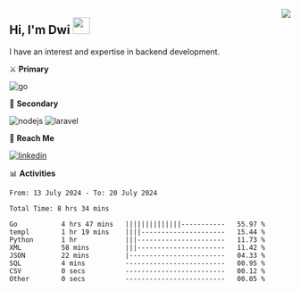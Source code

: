 [<img src="https://komarev.com/ghpvc/?username=masred&color=green&style=flat-square&label=Profile+Views" align="right">](github.com/masred)

## Hi, I'm Dwi <img src="https://raw.githubusercontent.com/MartinHeinz/MartinHeinz/master/wave.gif" width="30px">

I have an interest and expertise in backend development.

⚔️ **Primary**

![go](https://img.shields.io/badge/---?logo=go&label=Golang&style=social)

🔪 **Secondary**

![nodejs](https://img.shields.io/badge/---?logo=node.js&label=Node.js&style=social&logoColor=green)
![laravel](https://img.shields.io/badge/---?logo=laravel&label=Laravel&style=social)

🔗 **Reach Me**

[![linkedin](https://img.shields.io/badge/---?logo=linkedin&label=LinkedIn&style=social)](https://linkedin.com/in/dwifitriyanto)

📊 **Activities**

<!--START_SECTION:waka-->

```all_time
From: 13 July 2024 - To: 20 July 2024

Total Time: 8 hrs 34 mins

Go           4 hrs 47 mins   ||||||||||||||-----------   55.97 %
templ        1 hr 19 mins    ||||---------------------   15.44 %
Python       1 hr            |||----------------------   11.73 %
XML          58 mins         |||----------------------   11.42 %
JSON         22 mins         |------------------------   04.33 %
SQL          4 mins          -------------------------   00.95 %
CSV          0 secs          -------------------------   00.12 %
Other        0 secs          -------------------------   00.05 %
```

<!--END_SECTION:waka-->
